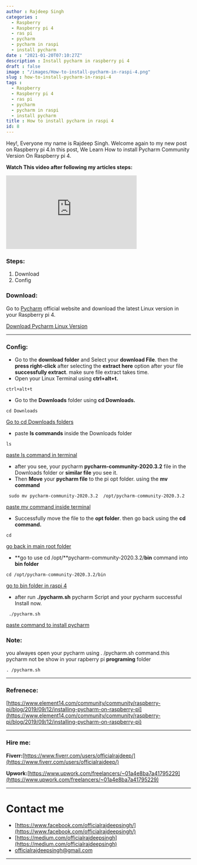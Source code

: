 ```yaml
---
author : Rajdeep Singh
categories : 
  - Raspberry
  - Raspberry pi 4
  - ras pi
  - pycharm
  - pycharm in raspi
  - install pycharm
date : "2021-01-20T07:10:27Z"
description : Install pycharm in raspberry pi 4 
draft : false
image : "/images/How-to-install-pycharm-in-raspi-4.png"
slug : how-to-install-pycharm-in-raspi-4
tags : 
  - Raspberry
  - Raspberry pi 4
  - ras pi
  - pycharm
  - pycharm in raspi
  - install pycharm
title : How to install pycharm in raspi 4
id: 8
---
```



Hey!, Everyone my name is Rajdeep Singh. Welcome again to my new post on Raspberry pi 4.In this post, We Learn How to install Pycharm Community Version On Raspberry pi 4.

**Watch This video after following my articles steps:**

<iframe width="356" height="200" src="https://www.youtube.com/embed/jAjwzkEDrgI?feature=oembed" frameborder="0" allow="accelerometer; autoplay; clipboard-write; encrypted-media; gyroscope; picture-in-picture" allowfullscreen></iframe>

### Steps:

1. Download
2. Config

### Download:

Go to [Pycharm](https://www.jetbrains.com/pycharm/download/#section=linux) official website and download the latest Linux version in your Raspberry pi 4.

[Download Pycharm Linux Version](images/2021/01/download-pycharm.png) 

---

### Config:

* Go to the **download folder** and Select your **download File**. then the **press right-click** after selecting the **extract here** option after your file **successfully extract**. make sure file extract takes time.
* Open your Linux Terminal using **ctrl+alt+t.**

```command
ctrl+alt+t
```

* Go to the **Downloads** folder using **cd Downloads.**

```commands
cd Downloads
```

[Go to cd Downloads folders](images/pycharm1.png)

* paste **ls commands** inside the Downloads folder

```command
ls
```

[paste ls command in terminal](images/pycharm-2.png)

* after you see, your pycharm **pycharm-community-2020.3.2** file in the Downloads folder or **similar file** you see it.
* Then **Move** your **pycharm file** to the pi opt folder. using the **mv command**

```
 sudo mv pycharm-community-2020.3.2  /opt/pycharm-community-2020.3.2
```

[paste mv command inside terminal](images/pycharm-3.png)

* Successfully move the file to the **opt folder**. then go back using the **cd command.**

```
cd
```

[go back in main root folder](images/pycharm-4.png) 

* **go to use cd /opt/**pycharm-community-2020.3.2/**bin** command into **bin folder**

```command
cd /opt/pycharm-community-2020.3.2/bin
```

[go to bin folder in raspi 4](images/pycharm-5.png) 

* after run **./pycharm.sh** pycharm Script and your pycharm successful Install now.

```command
 ./pycharm.sh
```

[paste command to install pycharm](images/pycharm-6.png) 



### Note:

you alwayes open your pycharm using . /pycharm.sh command.this pycharm not be show in your rapberry pi **programing** folder

```command
. /pycharm.sh
```

---

### Refrenece:

[https://www.element14.com/community/community/raspberry-pi/blog/2019/09/12/installing-pycharm-on-raspberry-pi](https://www.element14.com/community/community/raspberry-pi/blog/2019/09/12/installing-pycharm-on-raspberry-pi)

---

### Hire me:

**Fiverr:**[https://www.fiverr.com/users/officialrajdeep/](https://www.fiverr.com/users/officialrajdeep/)

**Upwork:**[https://www.upwork.com/freelancers/~01a4e8ba7a41795229](https://www.upwork.com/freelancers/~01a4e8ba7a41795229)

---

# Contact me

* [https://www.facebook.com/officialrajdeepsingh/](https://www.facebook.com/officialrajdeepsingh/)
* [https://medium.com/officialrajdeepsingh](https://medium.com/officialrajdeepsingh)
* [officialrajdeepsingh@gmail.com](mailto:officialrajdeepsingh@gmail.com)


---



